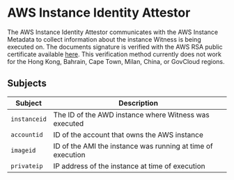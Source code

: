# AWS Instance Identity Attestor

The AWS Instance Identity Attestor communicates with the AWS Instance Metadata to collect
information about the instance Witness is being executed on. The documents signature is
verified with the AWS RSA public certificate available [here](https://docs.aws.amazon.com/AWSEC2/latest/UserGuide/verify-signature.html).
This verification method currently does not work for the Hong Kong, Bahrain, Cape Town, Milan, China, or
GovCloud regions.

## Subjects

| Subject | Description |
| ------- | ----------- |
| `instanceid` | The ID of the AWD instance where Witness was executed |
| `accountid` | ID of the account that owns the AWS instance |
| `imageid` | ID of the AMI the instance was running at time of execution |
| `privateip` | IP address of the instance at time of execution |
